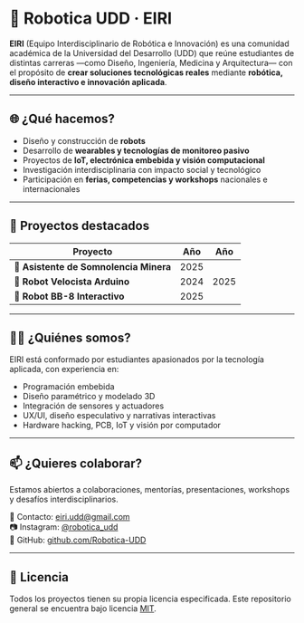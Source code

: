 # 🤖 Robotica UDD · EIRI

**EIRI** (Equipo Interdisciplinario de Robótica e Innovación) es una comunidad académica de la Universidad del Desarrollo (UDD) que reúne estudiantes de distintas carreras —como Diseño, Ingeniería, Medicina y Arquitectura— con el propósito de **crear soluciones tecnológicas reales** mediante **robótica, diseño interactivo e innovación aplicada**.

---

## 🌐 ¿Qué hacemos?

- Diseño y construcción de **robots**
- Desarrollo de **wearables y tecnologías de monitoreo pasivo**
- Proyectos de **IoT, electrónica embebida y visión computacional**
- Investigación interdisciplinaria con impacto social y tecnológico
- Participación en **ferias, competencias y workshops** nacionales e internacionales

---

## 🚀 Proyectos destacados

| Proyecto | Año | Año |
|---------|-------------|------|
| 🧠 **Asistente de Somnolencia Minera** | 2025 |
| 🏁 **Robot Velocista Arduino** | 2024 | 2025 |
| 🔵 **Robot BB-8 Interactivo** | 2025 |

---

## 🧑‍💻 ¿Quiénes somos?

EIRI está conformado por estudiantes apasionados por la tecnología aplicada, con experiencia en:

- Programación embebida
- Diseño paramétrico y modelado 3D
- Integración de sensores y actuadores
- UX/UI, diseño especulativo y narrativas interactivas
- Hardware hacking, PCB, IoT y visión por computador

---

## 📫 ¿Quieres colaborar?

Estamos abiertos a colaboraciones, mentorías, presentaciones, workshops y desafíos interdisciplinarios.

📧 Contacto: eiri.udd@gmail.com  
📷 Instagram: [@robotica_udd](https://www.instagram.com/robotica_udd/)  
🔗 GitHub: [github.com/Robotica-UDD](https://github.com/Robotica-UDD)

---

## 📄 Licencia

Todos los proyectos tienen su propia licencia especificada. Este repositorio general se encuentra bajo licencia [MIT](LICENSE).
